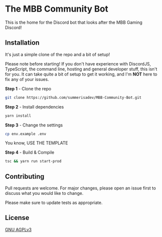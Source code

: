 # The MBB Community Bot

This is the home for the Discord bot that looks after the MBB Gaming Discord!

## Installation

It's just a simple clone of the repo and a bit of setup!

Please note before starting! If you don't have experience with DiscordJS, TypeScript, the command line, hosting and general developer stuff, this isn't for you. It can take quite a bit of setup to get it working, and I'm **NOT** here to fix any of your issues.

**Step 1** - Clone the repo
```bash
git clone https://github.com/summerisadev/MBB-Community-Bot.git
```


**Step 2** - Install dependencies
```bash
yarn install
```


**Step 3** - Change the settings
```bash
cp env.example .env
```

You know, USE THE TEMPLATE


**Step 4** - Build & Compile
```bash
tsc && yarn run start-prod
```

## Contributing
Pull requests are welcome. For major changes, please open an issue first to discuss what you would like to change.

Please make sure to update tests as appropriate.

## License
[GNU AGPLv3](https://choosealicense.com/licenses/agpl-3.0/)